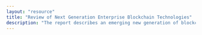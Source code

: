 ```yaml
---
layout: "resource"
title: "Review of Next Generation Enterprise Blockchain Technologies"
description: "The report describes an emerging new generation of blockchain technologies with a ground-up approach to data privacy and confidentiality. A fresh outlook on emerging enterprise blockchain technologies including R3 Conclave, Microsoft Azure Confidential Computing Framework (CCF), Baseline Protocol and AZTEC Protocol."
---
```


<div class="pipedriveWebForms" data-pd-webforms="https://webforms.pipedrive.com/f/31lf3DrW8aZcccgD8qgQnJ2oyaSYNZDgQs96syt8TyLGOb8YVvtuQoYpEcdWzs4FB">
  <script src="https://webforms.pipedrive.com/f/loader"></script>
</div>
